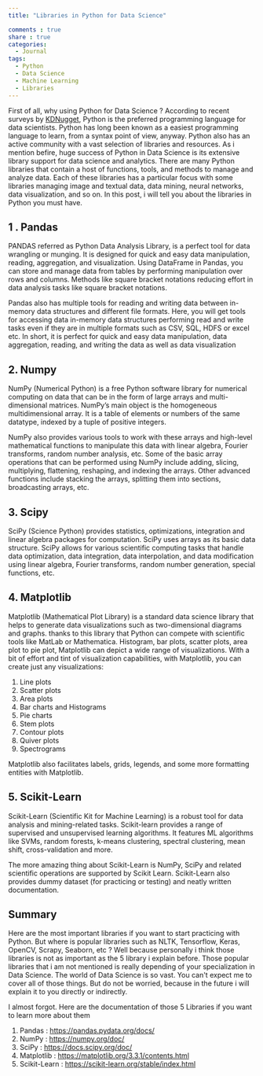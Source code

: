 ```yaml
---
title: "Libraries in Python for Data Science"

comments : true
share : true
categories:
  - Journal
tags:
  - Python
  - Data Science
  - Machine Learning
  - Libraries
---
```

First of all, why using Python for Data Science ? According to recent surveys by [KDNugget](https://www.kdnuggets.com/2018/05/poll-tools-analytics-data-science-machine-learning-results.html), Python is the preferred programming language for data scientists. Python has long been known as a easiest programming language to learn, from a syntax point of view, anyway. Python also has an active community with a vast selection of libraries and resources. As i mention befire, huge success of Python in Data Science is its extensive library support for data science and analytics. There are many Python libraries that contain a host of functions, tools, and methods to manage and analyze data. Each of these libraries has a particular focus with some libraries managing image and textual data, data mining, neural networks, data visualization, and so on. In this post, i will tell you about the libraries in Python you must have.

## 1 . Pandas

PANDAS referred as Python Data Analysis Library, is a perfect tool for data wrangling or munging. It is designed for quick and easy data manipulation, reading, aggregation, and visualization. Using DataFrame in Pandas, you can store and manage data from tables by performing manipulation over rows and columns. Methods like square bracket notations reducing effort in data analysis tasks like square bracket notations.

Pandas also has multiple tools for reading and writing data between in-memory data structures and different file formats. Here, you will get tools for accessing data in-memory data structures performing read and write tasks even if they are in multiple formats such as CSV, SQL, HDFS or excel etc. In short, it is perfect for quick and easy data manipulation, data aggregation, reading, and writing the data as well as data visualization

## 2. Numpy

NumPy (Numerical Python) is a free Python software library for numerical computing on data that can be in the form of large arrays and multi-dimensional matrices. NumPy’s main object is the homogeneous multidimensional array. It is a table of elements or numbers of the same datatype, indexed by a tuple of positive integers.

NumPy also provides various tools to work with these arrays and high-level mathematical functions to manipulate this data with linear algebra, Fourier transforms, random number analysis, etc. Some of the basic array operations that can be performed using NumPy include adding, slicing, multiplying, flattening, reshaping, and indexing the arrays. Other advanced functions include stacking the arrays, splitting them into sections, broadcasting arrays, etc.

## 3. Scipy

SciPy (Science Python) provides statistics, optimizations, integration and linear algebra packages for computation. SciPy uses arrays as its basic data structure. SciPy allows for various scientific computing tasks that handle data optimization, data integration, data interpolation, and data modification using linear algebra, Fourier transforms, random number generation, special functions, etc.

## 4. Matplotlib

Matplotlib (Mathematical Plot Library) is a standard data science library that helps to generate data visualizations such as two-dimensional diagrams and graphs. thanks to this library that Python can compete with scientific tools like MatLab or Mathematica. Histogram, bar plots, scatter plots, area plot to pie plot, Matplotlib can depict a wide range of visualizations. With a bit of effort and tint of visualization capabilities, with Matplotlib, you can create just any visualizations:

1. Line plots
2. Scatter plots
3. Area plots
4. Bar charts and Histograms
5. Pie charts
6. Stem plots
7. Contour plots
8. Quiver plots
9. Spectrograms

Matplotlib also facilitates labels, grids, legends, and some more formatting entities with Matplotlib.

## 5. Scikit-Learn

Scikit-Learn (Scientific Kit for Machine Learning) is a robust tool for data analysis and mining-related tasks. Scikit-learn provides a range of supervised and unsupervised learning algorithms. It features ML algorithms like SVMs, random forests, k-means clustering, spectral clustering, mean shift, cross-validation and more.

The more amazing thing about Scikit-Learn is NumPy, SciPy and related scientific operations are supported by Scikit Learn. Scikit-Learn also provides dummy dataset (for practicing or testing) and neatly written documentation.

## Summary

Here are the most important libraries if you want to start practicing with Python. But where is popular libraries such as NLTK, Tensorflow, Keras, OpenCV, Scrapy, Seaborn, etc ? Well because personally i think those libraries is not as important as the 5 library i explain before. Those popular libraries that i am not mentioned is really depending of your specialization in Data Science. The world of Data Science is so vast. You can't expect me to cover all of those things. But do not be worried, because in the future i will explain it to you directly or indirectly.

I almost forgot. Here are the documentation of those 5 Libraries if you want to learn more about them

1. Pandas : https://pandas.pydata.org/docs/
2. NumPy : https://numpy.org/doc/
3. SciPy : https://docs.scipy.org/doc/
4. Matplotlib : https://matplotlib.org/3.3.1/contents.html
5. Scikit-Learn : https://scikit-learn.org/stable/index.html

